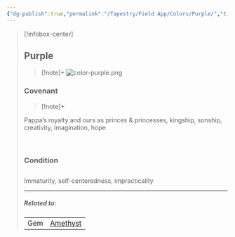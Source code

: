 ```yaml
---
{"dg-publish":true,"permalink":"/Tapestry/Field App/Colors/Purple/","title":"Purple","tags":["covenants/colors"],"dgHomeLink":true,"dgEnableSearch":true}
---
```


> [!infobox-center] 
> ## Purple
> > [!note]+
> ![color-purple.png](/img/user/File%20Vault/Field%20App/colors/color-purple.png)
>  ### Covenant 
>> [!note]+ 
>  <p class="note first" p style="margin-bottom: 16px;"> 
>Pappa’s royalty and ours as princes & princesses, kingship, sonship, creativity, imagination, hope  <br>
></span></p>
><br>
>
><h3 data-style="inverted">Condition</h3>
><p style="margin-bottom: 28px;">
>
><p class="note first-alt"> Immaturity, self-centeredness, impracticality
>
> <hr style="width: 100%; border: none; border-top: 1px solid var(--background-modifier-border); box-shadow: 0.4px -0.2px 0.1px #bababa; margin-left: auto">
> 
> ##### Related to:
> <p class="note first" p style="margin-bottom: 16px;">
><p class="note third">
>
> |             |        |
> | --- | --- |
> | Gem        | <a href="amethyst" data-href="amethyst" class="internal-link">Amethyst</a>       |
